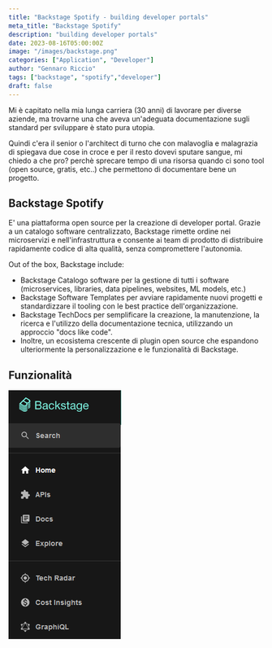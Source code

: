```yaml
---
title: "Backstage Spotify - building developer portals"
meta_title: "Backstage Spotify"
description: "building developer portals"
date: 2023-08-16T05:00:00Z
image: "/images/backstage.png"
categories: ["Application", "Developer"]
author: "Gennaro Riccio"
tags: ["backstage", "spotify","developer"]
draft: false
---
```


Mi è capitato nella mia lunga carriera (30 anni) di lavorare per diverse aziende, ma trovarne una che aveva un'adeguata documentazione sugli standard per sviluppare è stato pura utopia.

Quindi c'era il senior o l'architect di turno che con malavoglia e malagrazia di spiegava due cose in croce e per il resto dovevi sputare sangue, mi chiedo a che pro? perchè sprecare tempo di una risorsa quando ci sono tool (open source, gratis, etc..) che permettono di documentare bene un progetto.

## Backstage Spotify

E' una piattaforma open source per la creazione di developer portal. Grazie a un catalogo software centralizzato, Backstage rimette ordine nei microservizi e nell'infrastruttura e consente ai team di prodotto di distribuire rapidamente codice di alta qualità, senza compromettere l'autonomia.

Out of the box, Backstage include:

* Backstage Catalogo software per la gestione di tutti i software (microservices, libraries, data pipelines, websites, ML models, etc.)
* Backstage Software Templates per avviare rapidamente nuovi progetti e standardizzare il tooling con le best practice dell'organizzazione.
* Backstage TechDocs per semplificare la creazione, la manutenzione, la ricerca e l'utilizzo della documentazione tecnica, utilizzando un approccio "docs like code".
* Inoltre, un ecosistema crescente di plugin open source che espandono ulteriormente la personalizzazione e le funzionalità di Backstage.

## Funzionalità

![menu](/assets/images/backstage_menu.png)


